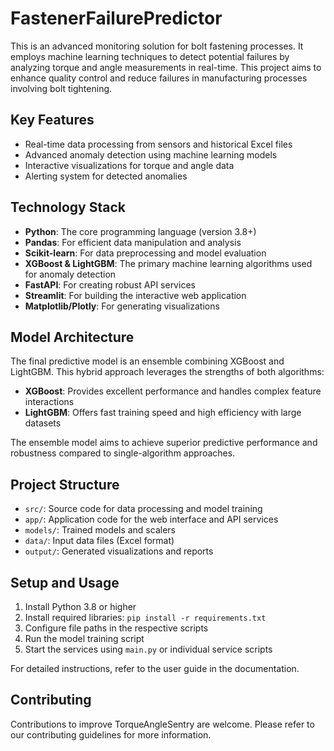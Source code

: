 # FastenerFailurePredictor

This is an advanced monitoring solution for bolt fastening processes. It employs machine learning techniques to detect potential failures by analyzing torque and angle measurements in real-time. This project aims to enhance quality control and reduce failures in manufacturing processes involving bolt tightening.

## Key Features

- Real-time data processing from sensors and historical Excel files
- Advanced anomaly detection using machine learning models
- Interactive visualizations for torque and angle data
- Alerting system for detected anomalies

## Technology Stack

- **Python**: The core programming language (version 3.8+)
- **Pandas**: For efficient data manipulation and analysis
- **Scikit-learn**: For data preprocessing and model evaluation
- **XGBoost & LightGBM**: The primary machine learning algorithms used for anomaly detection
- **FastAPI**: For creating robust API services
- **Streamlit**: For building the interactive web application
- **Matplotlib/Plotly**: For generating visualizations

## Model Architecture

The final predictive model is an ensemble combining XGBoost and LightGBM. This hybrid approach leverages the strengths of both algorithms:

- **XGBoost**: Provides excellent performance and handles complex feature interactions
- **LightGBM**: Offers fast training speed and high efficiency with large datasets

The ensemble model aims to achieve superior predictive performance and robustness compared to single-algorithm approaches.

## Project Structure

- `src/`: Source code for data processing and model training
- `app/`: Application code for the web interface and API services
- `models/`: Trained models and scalers
- `data/`: Input data files (Excel format)
- `output/`: Generated visualizations and reports

## Setup and Usage

1. Install Python 3.8 or higher
2. Install required libraries: `pip install -r requirements.txt`
3. Configure file paths in the respective scripts
4. Run the model training script
5. Start the services using `main.py` or individual service scripts

For detailed instructions, refer to the user guide in the documentation.

## Contributing

Contributions to improve TorqueAngleSentry are welcome. Please refer to our contributing guidelines for more information.
